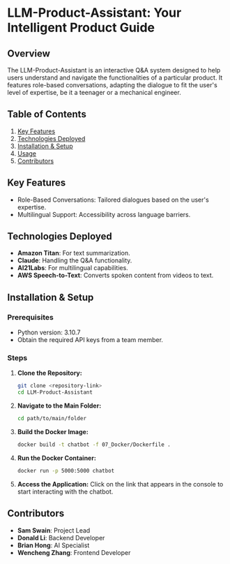 # LLM-Product-Assistant: Your Intelligent Product Guide

## Overview

The LLM-Product-Assistant is an interactive Q&A system designed to help users understand and navigate the functionalities of a particular product. It features role-based conversations, adapting the dialogue to fit the user's level of expertise, be it a teenager or a mechanical engineer.

## Table of Contents

1. [Key Features](#key-features)
2. [Technologies Deployed](#technologies-deployed)
3. [Installation & Setup](#installation--setup)
4. [Usage](#usage)
5. [Contributors](#contributors)

## Key Features

- Role-Based Conversations: Tailored dialogues based on the user's expertise.
- Multilingual Support: Accessibility across language barriers.

## Technologies Deployed

- **Amazon Titan**: For text summarization.
- **Claude**: Handling the Q&A functionality.
- **AI21Labs**: For multilingual capabilities.
- **AWS Speech-to-Text**: Converts spoken content from videos to text.

## Installation & Setup

### Prerequisites

- Python version: 3.10.7
- Obtain the required API keys from a team member.

### Steps

1. **Clone the Repository:**
    ```bash
    git clone <repository-link>
    cd LLM-Product-Assistant
    ```

2. **Navigate to the Main Folder:**
    ```bash
    cd path/to/main/folder
    ```

3. **Build the Docker Image:**
    ```bash
    docker build -t chatbot -f 07_Docker/Dockerfile .
    ```

4. **Run the Docker Container:**
    ```bash
    docker run -p 5000:5000 chatbot
    ```

5. **Access the Application:**
    Click on the link that appears in the console to start interacting with the chatbot.

## Contributors

- **Sam Swain**: Project Lead
- **Donald Li**: Backend Developer
- **Brian Hong**: AI Specialist
- **Wencheng Zhang**: Frontend Developer

